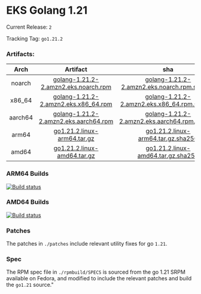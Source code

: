 # EKS Golang 1.21

Current Release: `2`

Tracking Tag: `go1.21.2`

### Artifacts:  
|Arch|Artifact|sha|
|:---:|:---:|:---:|
|noarch|[golang-1.21.2-2.amzn2.eks.noarch.rpm](https://distro.eks.amazonaws.com/golang-go1.21.2/release/2/x86_64/RPMS/noarch/golang-1.21.2-2.amzn2.eks.noarch.rpm)|[golang-1.21.2-2.amzn2.eks.noarch.rpm.sha256](https://distro.eks.amazonaws.com/golang-go1.21.2/release/2/x86_64/RPMS/noarch/golang-1.21.2-2.amzn2.eks.noarch.rpm.sha256)|
|x86_64|[golang-1.21.2-2.amzn2.eks.x86_64.rpm](https://distro.eks.amazonaws.com/golang-go1.21.2/release/2/x86_64/RPMS/x86_64/golang-1.21.2-2.amzn2.eks.x86_64.rpm)|[golang-1.21.2-2.amzn2.eks.x86_64.rpm.sha256](https://distro.eks.amazonaws.com/golang-go1.21.2/release/2/x86_64/RPMS/x86_64/golang-1.21.2-2.amzn2.eks.x86_64.rpm.sha256)|
|aarch64|[golang-1.21.2-2.amzn2.eks.aarch64.rpm](https://distro.eks.amazonaws.com/golang-go1.21.2/release/2/aarch64/RPMS/aarch64/golang-1.21.2-2.amzn2.eks.aarch64.rpm)|[golang-1.21.2-2.amzn2.eks.aarch64.rpm.sha256](https://distro.eks.amazonaws.com/golang-go1.21.2/release/2/aarch64/RPMS/aarch64/golang-1.21.2-2.amzn2.eks.aarch64.rpm.sha256)|
|arm64|[go1.21.2.linux-arm64.tar.gz](https://distro.eks.amazonaws.com/golang-go1.21.2/release/2/archives/linux/arm64/go1.21.2.linux-arm64.tar.gz)|[go1.21.2.linux-arm64.tar.gz.sha256](https://distro.eks.amazonaws.com/golang-go1.21.2/release/2/archives/linux/arm64/go1.21.2.linux-arm64.tar.gz.sha256)|
|amd64|[go1.21.2.linux-amd64.tar.gz](https://distro.eks.amazonaws.com/golang-go1.21.2/release/2/archives/linux/amd64/go1.21.2.linux-amd64.tar.gz)|[go1.21.2.linux-amd64.tar.gz.sha256](https://distro.eks.amazonaws.com/golang-go1.21.2/release/2/archives/linux/amd64/go1.21.2.linux-amd64.tar.gz.sha256)|


### ARM64 Builds
[![Build status](https://prow.eks.amazonaws.com/badge.svg?jobs=golang-1-21-ARM64-PROD-tooling-postsubmit)](https://prow.eks.amazonaws.com/?repo=aws%2Feks-distro-build-tooling&type=postsubmit)

### AMD64 Builds
[![Build status](https://prow.eks.amazonaws.com/badge.svg?jobs=golang-1-21-tooling-postsubmit)](https://prow.eks.amazonaws.com/?repo=aws%2Feks-distro-build-tooling&type=postsubmit)

### Patches
The patches in `./patches` include relevant utility fixes for go `1.21`.

### Spec
The RPM spec file in `./rpmbuild/SPECS` is sourced from the go 1.21 SRPM available on Fedora, and modified to include the relevant patches and build the `go1.21` source."
